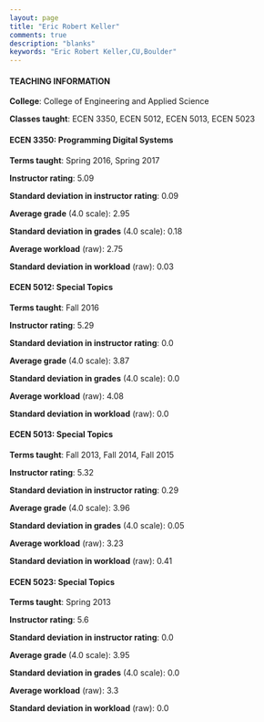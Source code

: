 ```yaml
---
layout: page
title: "Eric Robert Keller" 
comments: true
description: "blanks"
keywords: "Eric Robert Keller,CU,Boulder"
---
```

<head>
<script src="https://ajax.googleapis.com/ajax/libs/jquery/2.1.3/jquery.min.js"></script>
<script src="https://dl.dropboxusercontent.com/s/pc42nxpaw1ea4o9/highcharts.js?dl=0"></script>
<!-- <script src="../assets/js/highcharts.js"></script> -->
<style type="text/css">@font-face {
	font-family: "Bebas Neue";
	src: url(https://www.filehosting.org/file/details/544349/BebasNeue Regular.otf) format("opentype");
	}
	h1.Bebas { 
		font-family: "Bebas Neue", Verdana, Tahoma;
	}
</style>
</head>
	   
#### TEACHING INFORMATION

**College**: College of Engineering and Applied Science

**Classes taught**: ECEN 3350, ECEN 5012, ECEN 5013, ECEN 5023

#### ECEN 3350: Programming Digital Systems

**Terms taught**: Spring 2016, Spring 2017

**Instructor rating**: 5.09

**Standard deviation in instructor rating**: 0.09

**Average grade** (4.0 scale): 2.95

**Standard deviation in grades** (4.0 scale): 0.18

**Average workload** (raw): 2.75

**Standard deviation in workload** (raw): 0.03

#### ECEN 5012: Special Topics

**Terms taught**: Fall 2016

**Instructor rating**: 5.29

**Standard deviation in instructor rating**: 0.0

**Average grade** (4.0 scale): 3.87

**Standard deviation in grades** (4.0 scale): 0.0

**Average workload** (raw): 4.08

**Standard deviation in workload** (raw): 0.0

#### ECEN 5013: Special Topics

**Terms taught**: Fall 2013, Fall 2014, Fall 2015

**Instructor rating**: 5.32

**Standard deviation in instructor rating**: 0.29

**Average grade** (4.0 scale): 3.96

**Standard deviation in grades** (4.0 scale): 0.05

**Average workload** (raw): 3.23

**Standard deviation in workload** (raw): 0.41

#### ECEN 5023: Special Topics

**Terms taught**: Spring 2013

**Instructor rating**: 5.6

**Standard deviation in instructor rating**: 0.0

**Average grade** (4.0 scale): 3.95

**Standard deviation in grades** (4.0 scale): 0.0

**Average workload** (raw): 3.3

**Standard deviation in workload** (raw): 0.0

